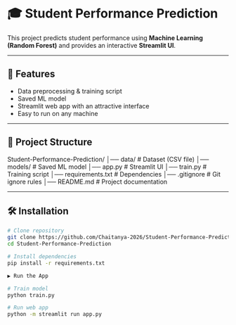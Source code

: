 # 🎓 Student Performance Prediction

This project predicts student performance using **Machine Learning (Random Forest)** and provides an interactive **Streamlit UI**.

---

## 🚀 Features
- Data preprocessing & training script
- Saved ML model
- Streamlit web app with an attractive interface
- Easy to run on any machine

---

## 📂 Project Structure

Student-Performance-Prediction/
│── data/ # Dataset (CSV file)
│── models/ # Saved ML model
│── app.py # Streamlit UI
│── train.py # Training script
│── requirements.txt # Dependencies
│── .gitignore # Git ignore rules
│── README.md # Project documentation


---

## 🛠️ Installation

```bash
# Clone repository
git clone https://github.com/Chaitanya-2026/Student-Performance-Prediction.git
cd Student-Performance-Prediction

# Install dependencies
pip install -r requirements.txt

▶️ Run the App

# Train model
python train.py

# Run web app
python -m streamlit run app.py
